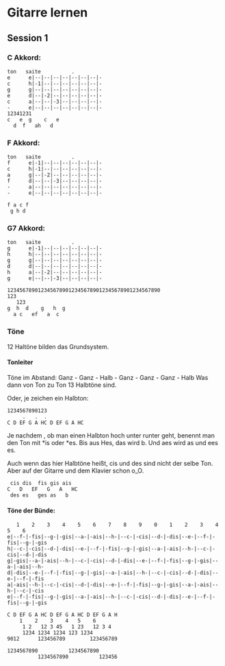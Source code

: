 # Gitarre lernen

##  Session 1

### C Akkord:

```
ton   saite          .         
e      e|--|--|--|--|--|--|--|-
c      h|-1|--|--|--|--|--|--|-
g      g|--|--|--|--|--|--|--|-
e      d|--|-2|--|--|--|--|--|-
c      a|--|--|-3|--|--|--|--|-
-      e|--|--|--|--|--|--|--|-
12341231
c   e  g    c   e
  d  f   ah   d
```

### F Akkord:

```
ton   saite          .         
f      e|-1|--|--|--|--|--|--|-
c      h|-1|--|--|--|--|--|--|-
a      g|--|-2|--|--|--|--|--|-
f      d|--|--|-3|--|--|--|--|-
-      a|--|--|--|--|--|--|--|-
-      e|--|--|--|--|--|--|--|-

f a c f
 g h d
```

### G7 Akkord:

```
ton   saite          .         
g      e|-1|--|--|--|--|--|--|-
h      h|--|--|--|--|--|--|--|-
g      g|--|--|--|--|--|--|--|-
d      d|--|--|--|--|--|--|--|-
h      a|--|-2|--|--|--|--|--|-
g      e|--|--|-3|--|--|--|--|-

12345678901234567890123456789012345678901234567890
123
   123 
g  h  d    g   h  g
  a c   ef   a  c 
```


### Töne

12 Haltöne bilden das Grundsystem.

#### Tonleiter

Töne im Abstand:
Ganz - Ganz - Halb - Ganz - Ganz - Ganz - Halb
Was dann von Ton zu Ton 13 Halbtöne sind.

Oder, je zeichen ein Halbton:

```
1234567890123
     .   .  .
C D EF G A HC D EF G A HC
```

Je nachdem , ob man einen Halbton hoch unter runter geht, benennt man den Ton mit *is oder *es. Bis aus Hes, das wird b. Und aes wird as und ees es.

Auch wenn das hier Halbtöne heißt, cis und des sind nicht der selbe Ton. Aber auf der Gitarre und dem Klavier schon o_O.

``` 
 cis dis  fis gis ais 
C   D   EF   G   A   HC
 des es   ges as   b
```


#### Töne der Bünde:

```
   1    2    3    4    5    6    7    8    9    0    1    2    3    4    5    6
e|--f-|-fis|--g-|-gis|--a-|-ais|--h-|--c-|-cis|--d-|-dis|--e-|--f-|-fis|--g-|-gis
h|--c-|-cis|--d-|-dis|--e-|--f-|-fis|--g-|-gis|--a-|-ais|--h-|--c-|-cis|--d-|-dis
g|-gis|--a-|-ais|--h-|--c-|-cis|--d-|-dis|--e-|--f-|-fis|--g-|-gis|--a-|-ais|--h-
d|-dis|--e-|--f-|-fis|--g-|-gis|--a-|-ais|--h-|--c-|-cis|--d-|-dis|--e-|--f-|-fis
a|-ais|--h-|--c-|-cis|--d-|-dis|--e-|--f-|-fis|--g-|-gis|--a-|-ais|--h-|--c-|-cis
e|--f-|-fis|--g-|-gis|--a-|-ais|--h-|--c-|-cis|--d-|-dis|--e-|--f-|-fis|--g-|-gis

C D EF G A HC D EF G A HC D EF G A H
    1    2    3    4   5    6
     1 2   12 3 45   1 23   12 3 4  
     1234 1234 1234 123 1234 
9012      123456789        123456789 

1234567890          1234567890      
          1234567890          123456

```

